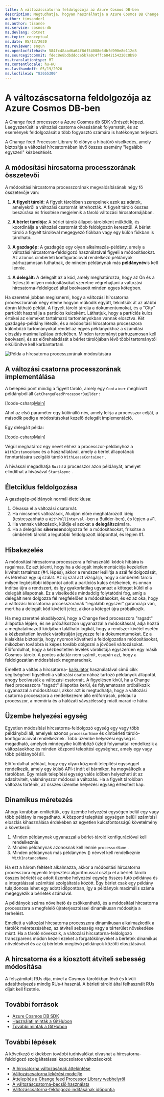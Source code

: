 ```yaml
---
title: A változáscsatorna feldolgozója az Azure Cosmos DB-ben
description: Megtudhatja, hogyan használhatja a Azure Cosmos DB Change feed processzort a változási hírcsatorna beolvasására, a változási hírcsatorna processzorának összetevőire
author: timsander1
ms.author: tisande
ms.service: cosmos-db
ms.devlang: dotnet
ms.topic: conceptual
ms.date: 05/13/2020
ms.reviewer: sngun
ms.openlocfilehash: 584fc48aad6a64f8df54088e6dbfd990e8e112e8
ms.sourcegitcommit: fdec8e8bdbddcce5b7a0c4ffc6842154220c8b90
ms.translationtype: MT
ms.contentlocale: hu-HU
ms.lasthandoff: 05/19/2020
ms.locfileid: "83655300"
---
```

# <a name="change-feed-processor-in-azure-cosmos-db"></a>A változáscsatorna feldolgozója az Azure Cosmos DB-ben

A Change feed processzor a [Azure Cosmos db SDK v3](https://github.com/Azure/azure-cosmos-dotnet-v3)részét képezi. Leegyszerűsíti a változási csatorna olvasásának folyamatát, és az események feldolgozását a több fogyasztó számára is hatékonyan terjeszti.

A Change feed Processor Library fő előnye a hibatűrő viselkedés, amely biztosítja a változási hírcsatornában lévő összes esemény "legalább egyszeri" kézbesítését.

## <a name="components-of-the-change-feed-processor"></a>A módosítási hírcsatorna processzorának összetevői

A módosítási hírcsatorna processzorának megvalósításának négy fő összetevője van:

1. **A figyelt tároló:** A figyelt tárolóban szerepelnek azok az adatok, amelyekről a változási csatornát létrehozták. A figyelt tároló összes beszúrása és frissítése megjelenik a tároló változási hírcsatornájában.

1. **A bérlet tárolója:** A bérlet tároló állapot-tárolóként működik, és koordinálja a változási csatornát több feldolgozón keresztül. A bérlet tároló a figyelt tárolóval megegyező fiókban vagy egy külön fiókban is tárolható.

1. **A gazdagép:** A gazdagép egy olyan alkalmazás-példány, amely a változási hírcsatorna-feldolgozó használatával figyeli a módosításokat. Az azonos címbérleti konfigurációval rendelkező példányok párhuzamosan futhatnak, de minden példánynak más **példánynév**is kell lennie.

1. **A delegált:** A delegált az a kód, amely meghatározza, hogy az Ön és a fejlesztő milyen módosításokat szeretne végrehajtani a változási hírcsatorna-feldolgozó által beolvasott minden egyes kötegben. 

Ha szeretné jobban megismerni, hogy a változási hírcsatorna processzorának négy eleme hogyan működik együtt, tekintsük át az alábbi ábrán látható példát. A figyelt tároló tárolja a dokumentumokat, és a "City" partíciót használja a partíciós kulcsként. Láthatjuk, hogy a partíciós kulcs értékei az elemeket tartalmazó tartományokban vannak elosztva. Két gazdagép-példány létezik, és a módosítási hírcsatorna processzora különböző tartományokat rendel az egyes példányokhoz a számítási eloszlás maximalizálása érdekében. Minden tartományt párhuzamosan kell beolvasni, és az előrehaladását a bérlet tárolójában lévő többi tartománytól elkülönítve kell karbantartani.

![Példa a hírcsatorna processzorának módosítására](./media/change-feed-processor/changefeedprocessor.png)

## <a name="implementing-the-change-feed-processor"></a>A változási csatorna processzorának implementálása

A belépési pont mindig a figyelt tároló, amely egy `Container` meghívott példányból áll `GetChangeFeedProcessorBuilder` :

[!code-csharp[Main](~/samples-cosmosdb-dotnet-change-feed-processor/src/Program.cs?name=DefineProcessor)]

Ahol az első paraméter egy különálló név, amely leírja a processzor célját, a második pedig a módosításokat kezelő delegált implementáció. 

Egy delegált példa:


[!code-csharp[Main](~/samples-cosmosdb-dotnet-change-feed-processor/src/Program.cs?name=Delegate)]

Végül meghatároz egy nevet ehhez a processzor-példányhoz a `WithInstanceName` és a használatával, amely a bérlet állapotának fenntartására szolgáló tároló `WithLeaseContainer` .

A hívással megadhatja `Build` a processzor azon példányát, amelyet elindíthat a hívásával `StartAsync` .

## <a name="processing-life-cycle"></a>Életciklus feldolgozása

A gazdagép-példányok normál életciklusa:

1. Olvassa el a változási csatornát.
1. Ha nincsenek változások, Aludjon előre meghatározott ideig (testreszabható a `WithPollInterval` -ben a Builder-ben), és lépjen a #1.
1. Ha vannak változások, küldje el azokat a **delegált**számára.
1. Ha a delegálás **sikeresen**dolgozza fel a módosításokat, frissítse a címbérleti tárolót a legutóbbi feldolgozott időponttal, és lépjen #1.

## <a name="error-handling"></a>Hibakezelés

A módosítási hírcsatorna processzora a felhasználói kódok hibáira is rugalmas. Ez azt jelenti, hogy ha a delegált implementációja kezeletlen kivételt tartalmaz (#4. lépés), akkor a rendszer leállítja a szál feldolgozását, és létrehoz egy új szálat. Az új szál azt vizsgálja, hogy a címbérleti tároló milyen legkésőbbi időpontot adott a partíciós kulcs értékeinek, és onnan indítsa újra a rendszert, és így gyakorlatilag ugyanazt a köteget küldi el a delegált állapotnak. Ez a viselkedés mindaddig folytatódni fog, amíg a delegált nem dolgozza fel megfelelően a módosításokat, és ez az oka, hogy a változási hírcsatorna processzorának "legalább egyszer" garanciája van, mert ha a delegált kód kivételt jelez, akkor a köteget újra próbálkozik.

Ha meg szeretné akadályozni, hogy a Change feed processzora "ragadt" állapotba lépjen, és ne próbálkozzon ugyanazzal a módosítással, adja hozzá a meghatalmazott kódjában található logikát, hogy a rendszer kivétel esetén a kézbesítetlen levelek várólistáján jegyezze fel a dokumentumokat. Ez a kialakítás biztosítja, hogy nyomon követheti a feldolgozatlan módosításokat, miközben továbbra is képes tovább dolgozni a jövőbeli változásokat. Előfordulhat, hogy a kézbesítetlen levelek várólistája egyszerűen egy másik Cosmos-tároló. A pontos adattár nem számít, csupán azt, hogy a feldolgozatlan módosítások megmaradnak.

Emellett a váltás a hírcsatorna- [kalkulátor](how-to-use-change-feed-estimator.md) használatával című cikk segítségével figyelheti a változási csatornához tartozó példányok állapotát, ahogy beolvasták a változási csatornát. A figyelésen kívül, ha a Change feed processzora "ragadt" állapotba kerül, és folyamatosan próbálkozik ugyanazzal a módosítással, akkor azt is megtudhatja, hogy a változási csatorna processzora a rendelkezésre álló erőforrások, például a processzor, a memória és a hálózati sávszélesség miatt marad-e hátra.

## <a name="deployment-unit"></a>Üzembe helyezési egység

Egyetlen módosítási hírcsatorna-feldolgozó egység egy vagy több példányból áll, amelyek azonos `processorName` és címbérleti tároló-konfigurációval rendelkeznek. Több üzembe helyezési egység is megadható, amelyek mindegyike különböző üzleti folyamattal rendelkezik a változásokhoz és minden központi telepítési egységhez, amely egy vagy több példányból áll. 

Előfordulhat például, hogy egy olyan központi telepítési egységgel rendelkezik, amely egy külső API-t indít el bármikor, ha megváltozik a tárolóban. Egy másik telepítési egység valós időben helyezheti át az adatátvitelt, valahányszor módosul a változás. Ha a figyelt tárolóban változás történik, az összes üzembe helyezési egység értesítést kap.

## <a name="dynamic-scaling"></a>Dinamikus méretezés

Ahogy korábban említettük, egy üzembe helyezési egységen belül egy vagy több példány is megadható. A központi telepítési egységen belüli számítási eloszlás kihasználása érdekében az egyetlen kulcsfontosságú követelmény a következő:

1. Minden példánynak ugyanazzal a bérlet-tároló konfigurációval kell rendelkeznie.
1. Minden példánynak azonosnak kell lennie `processorName` .
1. Minden példánynak más példánynév () névvel kell rendelkeznie `WithInstanceName` .

Ha ezt a három feltételt alkalmazza, akkor a módosítási hírcsatorna processzora egyenlő terjesztési algoritmussal osztja el a bérleti tároló összes bérletét az adott üzembe helyezési egység összes futó példánya és a integrálással számítási szolgáltatás között. Egy bérlet csak egy példány tulajdonosa lehet egy adott időpontban, így a példányok maximális száma megegyezik a bérletek számával.

A példányok száma növelhető és csökkenthető, és a módosítási hírcsatorna processzora a megfelelő újraterjesztéssel dinamikusan módosítja a terhelést.

Emellett a változási hírcsatorna processzora dinamikusan alkalmazkodik a tárolók méretezéséhez, az átviteli sebesség vagy a tárterület növekedése miatt. Ha a tároló növekszik, a változási hírcsatorna-feldolgozó transzparens módon kezeli ezeket a forgatókönyveket a bérletek dinamikus növelésével és az új bérletek meglévő példányok közötti elosztásával.

## <a name="change-feed-and-provisioned-throughput"></a>A hírcsatorna és a kiosztott átviteli sebesség módosítása

A felszámított RUs díja, mivel a Cosmos-tárolókban lévő és kívüli adatáthelyezés mindig RUs-t használ. A bérleti tároló által felhasznált RUs díjait kell fizetnie.

## <a name="additional-resources"></a>További források

* [Azure Cosmos DB SDK](sql-api-sdk-dotnet.md)
* [Használati minták a GitHubon](https://github.com/Azure/azure-cosmos-dotnet-v3/tree/master/Microsoft.Azure.Cosmos.Samples/Usage/ChangeFeed)
* [További minták a GitHubon](https://github.com/Azure-Samples/cosmos-dotnet-change-feed-processor)

## <a name="next-steps"></a>További lépések

A következő cikkekben további tudnivalókat olvashat a hírcsatorna-feldolgozó szolgáltatással kapcsolatos változásokról:

* [A hírcsatorna változásának áttekintése](change-feed.md)
* [Változáscsatorna lekérési modellje](change-feed-pull-model.md)
* [Áttelepítés a Change feed Processor Library webhelyről](how-to-migrate-from-change-feed-library.md)
* [A változáscsatorna-becslő használata](how-to-use-change-feed-estimator.md)
* [Változáscsatorna-feldolgozó indításának időpontja](how-to-configure-change-feed-start-time.md)
